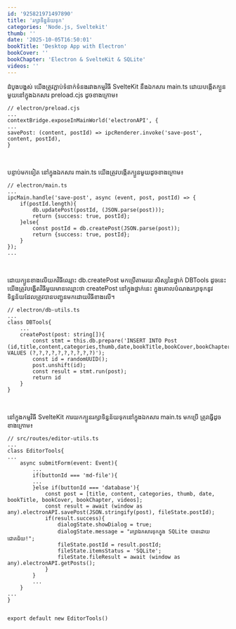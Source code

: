 ```yaml
---
id: '925821971497890'
title: 'រក្សា​ទិន្នន័យ​ទុក'
categories: 'Node.js, Sveltekit'
thumb: ''
date: '2025-10-05T16:50:01'
bookTitle: 'Desktop App with Electron'
bookCover: ''
bookChapter: 'Electron & SvelteKit & SQLite'
videos: ''
---
```

<p>ដំបូង​បង្អស់ យើង​ត្រូវ​ភ្ជាប់​ទំនាក់ទំនង​រវាង​កម្មវិធី SvelteKit នឹង​ឯកសារ main.ts ដោយ​បង្កើត​ក្បួន​មួយ​នៅ​ក្នុង​ឯកសារ preload.cjs ដូច​ខាងក្រោម៖</p>
<pre class="language-javascript"><code>// electron/preload.cjs
...
contextBridge.exposeInMainWorld('electronAPI', {
...
savePost: (content, postId) =&gt; ipcRenderer.invoke('save-post', content, postId),
}</code></pre>
<p>&nbsp;</p>
<p>បន្ទាប់​មក​ទៀត នៅ​ក្នុង​ឯកសារ main.ts យើង​ត្រូវ​បង្កើត​ក្បួន​មួយ​ដូច​ខាង​ក្រោម​៖</p>
<pre class="language-typescript"><code>// electron/main.ts
...
ipcMain.handle('save-post', async (event, post, postId) =&gt; {
    if(postId.length){
        db.updatePost(postId, (JSON.parse(post)));
        return {success: true, postId};
    }else{
        const postId = db.createPost(JSON.parse(post));
        return {success: true, postId};
    }
});
...</code></pre>
<p>&nbsp;</p>
<p>ដោយ​ក្បួន​​ខាង​លើយក​វិធីឈ្មោះ db.createPost មក​ប្រើ​តាមរយៈ​សិស្ស​នៃ​ថ្នាក់​ DBTools ដូចនេះ​យើង​ត្រូវ​បង្អើត​វិធី​មួយ​មាន​ឈ្មោះ​ថា createPost នៅ​ក្នុង​ថ្នាក់​នេះ​ ក្នុង​គោលបំណង​រក្សា​ទុក​នូវ​ទិន្នន័យ​ដែល​ត្រូវ​បាន​បញ្ជូន​មក​ដោយវិធី​ខាង​លើ​។</p>
<pre class="language-typescript"><code>// electron/db-utils.ts
...
class DBTools{
    ...
    createPost(post: string[]){
        const stmt = this.db.prepare('INSERT INTO Post (id,title,content,categories,thumb,date,bookTitle,bookCover,bookChapter,videos) VALUES (?,?,?,?,?,?,?,?,?,?)');
        const id = randomUUID();
        post.unshift(id);
        const result = stmt.run(post);
        return id
    }
}</code></pre>
<p>&nbsp;</p>
<p>នៅ​ក្នុង​កម្មវិធី SvelteKit ការយក​ក្បួន​រក្សា​ទិន្នន័យ​ទុក​នៅ​ក្នុង​ឯកសារ main.ts មក​ប្រើ ​ត្រូវ​ធ្វើ​ដូច​ខាង​ក្រោម​៖</p>
<pre class="language-typescript"><code>// src/routes/editor-utils.ts
...
class EditorTools{
...
    async submitForm(event: Event){
        ...
        if(buttonId === 'md-file'){
        ...
        }else if(buttonId === 'database'){
            const post = [title, content, categories, thumb, date, bookTitle, bookCover, bookChapter, videos];
            const result = await (window as any).electronAPI.savePost(JSON.stringify(post), fileState.postId);
            if(result.success){
                dialogState.showDialog = true;
                dialogState.message = "រក្សា​ឯកសារ​ទុក​​ក្នុង​ SQLite បាន​ដោយ​​ជោគជ័យ!";
                fileState.postId = result.postId;
                fileState.itemsStatus = 'SQLite';
                fileState.fileResult = await (window as any).electronAPI.getPosts();
            }
        }
        ...
    }
...
}

export default new EditorTools()</code></pre>